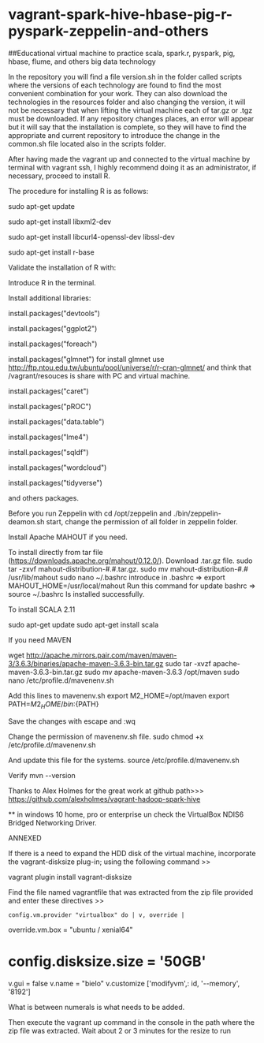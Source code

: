 # vagrant-spark-hive-hbase-pig-r-pyspark-zeppelin-and-others
##Educational virtual machine to practice scala, spark.r, pyspark, pig, hbase, flume, and others big data technology


In the repository you will find a file version.sh in the folder called scripts where the versions of each technology are found to find the most convenient combination for your work. 
They can also download the technologies in the resources folder and also changing the version, it will not be necessary that when lifting the virtual machine each of tar.gz or .tgz must be downloaded.
If any repository changes places, an error will appear but it will say that the installation is complete, so they will have to find the appropriate and current repository to introduce the change in the common.sh file located also in the scripts folder.

 After having made the vagrant up and connected to the virtual machine by terminal with vagrant ssh,
 I highly recommend doing it as an administrator, if necessary, proceed to install R.

The procedure for installing R is as follows:

sudo apt-get update

sudo apt-get install libxml2-dev

sudo apt-get install libcurl4-openssl-dev libssl-dev

sudo apt-get install r-base



Validate the installation of R with:

Introduce R in the terminal.

Install additional libraries:

install.packages("devtools")

install.packages("ggplot2")

install.packages("foreach")

install.packages("glmnet")
for install glmnet use http://ftp.ntou.edu.tw/ubuntu/pool/universe/r/r-cran-glmnet/ and think that /vagrant/resouces is share with PC and virtual machine.

install.packages("caret")

install.packages("pROC")

install.packages("data.table")

install.packages("lme4")

install.packages("sqldf")

install.packages("wordcloud")

install.packages("tidyverse")

and others packages.


Before you run Zeppelin with cd /opt/zeppelin  and ./bin/zeppelin-deamon.sh start, change the permission of all folder in zeppelin folder.





Install Apache MAHOUT if you need.

To install directly from tar file (https://downloads.apache.org/mahout/0.12.0/).
Download .tar.gz file.
sudo tar -zxvf mahout-distribution-#.#.tar.gz.
sudo mv mahout-distribution-#.# /usr/lib/mahout
sudo nano ~/.bashrc
introduce in .bashrc =>   export MAHOUT_HOME=/usr/local/mahout
Run this command for update bashrc  =>       source ~/.bashrc
Is installed successfully.




To install SCALA 2.11

sudo apt-get update
sudo apt-get install scala



If you need MAVEN

wget http://apache.mirrors.pair.com/maven/maven-3/3.6.3/binaries/apache-maven-3.6.3-bin.tar.gz
sudo tar -xvzf apache-maven-3.6.3-bin.tar.gz
sudo mv apache-maven-3.6.3 /opt/maven
sudo nano /etc/profile.d/mavenenv.sh


Add this lines to mavenenv.sh
export M2_HOME=/opt/maven
export PATH=${M2_HOME}/bin:${PATH}

Save the changes with escape and :wq

Change the permission of mavenenv.sh file.
sudo chmod +x /etc/profile.d/mavenenv.sh

And update this file for the systems.
source /etc/profile.d/mavenenv.sh

Verify
mvn --version

Thanks to Alex Holmes for the great work at github path>>> https://github.com/alexholmes/vagrant-hadoop-spark-hive



** in windows 10 home, pro or enterprise un check the VirtualBox NDIS6 Bridged Networking Driver.



ANNEXED

If there is a need to expand the HDD disk of the virtual machine, incorporate the vagrant-disksize plug-in; using the following command >>

vagrant plugin install vagrant-disksize


Find the file named vagrantfile that was extracted from the zip file provided and enter these directives >>

    config.vm.provider "virtualbox" do | v, override |
override.vm.box = "ubuntu / xenial64"
# config.disksize.size = '50GB' #
v.gui = false
v.name = "bielo"
            v.customize ['modifyvm',: id, '--memory', '8192']

What is between numerals is what needs to be added.

Then execute the vagrant up command in the console in the path where the zip file was extracted. Wait about 2 or 3 minutes for the resize to run
